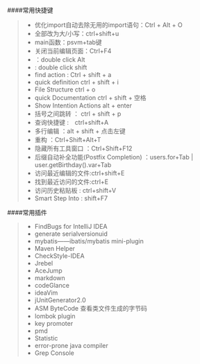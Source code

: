 ####常用快捷键
> * 优化import自动去除无用的import语句：Ctrl + Alt + O
> * 全部改为大/小写：ctrl+shift+u
> * main函数：psvm+tab键
> * 关闭当前编辑页面：Ctrl+F4
> * ：double click Alt
> * :  double click shift
> * find action :  Ctrl  + shift + a  
> * quick definition  ctrl + shift + i
> * File Structure  ctrl + o
> * quick Documentation  ctrl + shift + 空格
> * Show Intention Actions  alt + enter
> * 括号之间跳转 ： ctrl + shift + p
> * 查询快捷键 :　ctrl+shift+A
> * 多行编辑 ：alt + shift + 点击左键
> * 重构 ：Ctrl+Shift+Alt+T
> * 隐藏所有工具窗口 ：Ctrl+Shift+F12
> * 后缀自动补全功能(Postfix Completion) ：users.for+Tab | user.getBirthday().var+Tab
> * 访问最近编辑的文件:ctrl+shift+E
> * 找到最近访问的文件:ctrl+E
> * 访问历史粘贴板 : ctrl+shift+V
> * Smart Step Into : shift+F7

####常用插件
> * FindBugs for IntelliJ IDEA
> * generate serialversionuid
> * mybatis——ibatis/mybatis mini-plugin
> * Maven Helper
> * CheckStyle-IDEA
> * Jrebel
> * AceJump
> * markdown
> * codeGlance
> * ideaVim
> * jUnitGenerator2.0
> * ASM ByteCode  查看类文件生成的字节码
> * lombok plugin
> * key promoter
> * pmd
> * Statistic
> * error-prone java compiler
> * Grep Console
